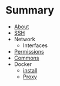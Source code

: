 # Summary

* [About](README.md)
* [SSH](ssh.md)
* Network
   * Interfaces
* [Permissions](permissions.md)
* [Commons](commons.md)
* Docker
   * [install](docker_install.md)
   * [Proxy](docker_proxy.md)

